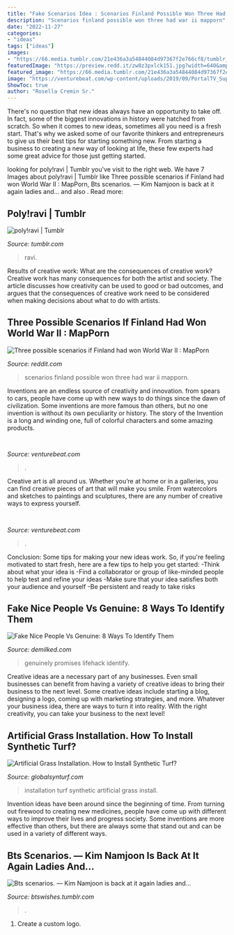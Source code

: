 ```yaml
---
title: "Fake Scenarios Idea : Scenarios Finland Possible Won Three Had War Ii Mapporn"
description: "Scenarios finland possible won three had war ii mapporn"
date: "2022-11-27"
categories:
- "ideas"
tags: ["ideas"]
images:
- "https://66.media.tumblr.com/21e436a3a54844084d97367f2e766cf8/tumblr_oirmqzDXUw1ue3i4do6_1280.png"
featuredImage: "https://preview.redd.it/zw8z3pxlck151.jpg?width=640&amp;crop=smart&amp;auto=webp&amp;s=f8fdc5aa57a6445d5332078038403ffe592c6e68"
featured_image: "https://66.media.tumblr.com/21e436a3a54844084d97367f2e766cf8/tumblr_oirmqzDXUw1ue3i4do6_1280.png"
image: "https://venturebeat.com/wp-content/uploads/2019/09/PortalTV_Superframe_1.jpg?w=800"
ShowToc: true
author: "Rosella Cremin Sr."
---
```



There's no question that new ideas always have an opportunity to take off. In fact, some of the biggest innovations in history were hatched from scratch. So when it comes to new ideas, sometimes all you need is a fresh start. That's why we asked some of our favorite thinkers and entrepreneurs to give us their best tips for starting something new. From starting a business to creating a new way of looking at life, these few experts had some great advice for those just getting started.

	

		
looking for poly!ravi | Tumblr you've visit to the right web. We have 7 Images about poly!ravi | Tumblr like Three possible scenarios if Finland had won World War II : MapPorn, Bts scenarios. — Kim Namjoon is back at it again ladies and... and also . Read more:
		
    
## Poly!ravi | Tumblr

<img loading=lazy src="https://64.media.tumblr.com/bf8a75905dfef0b32135eb66271bca2c/tumblr_peao1nDDmr1vgj5ero1_500.png" onerror="this.onerror=null;this.src='https://tse2.mm.bing.net/th?id=OIP.JQrmoGifW4igIfFsHjMC1AAAAA&amp;pid=15.1';" alt="poly!ravi | Tumblr">

_Source: tumblr.com_

>ravi. 

	

Results of creative work: What are the consequences of creative work?
Creative work has many consequences for both the artist and society. The article discusses how creativity can be used to good or bad outcomes, and argues that the consequences of creative work need to be considered when making decisions about what to do with artists.

    
## Three Possible Scenarios If Finland Had Won World War II : MapPorn

<img loading=lazy src="https://preview.redd.it/zw8z3pxlck151.jpg?width=640&amp;crop=smart&amp;auto=webp&amp;s=f8fdc5aa57a6445d5332078038403ffe592c6e68" onerror="this.onerror=null;this.src='https://tse3.mm.bing.net/th?id=OIP.b0CxMiDg0c2hkdvBaS-xQAHaKR&amp;pid=15.1';" alt="Three possible scenarios if Finland had won World War II : MapPorn">

_Source: reddit.com_

>scenarios finland possible won three had war ii mapporn. 

	

Inventions are an endless source of creativity and innovation. from spears to cars, people have come up with new ways to do things since the dawn of civilization. Some inventions are more famous than others, but no one invention is without its own peculiarity or history. The story of the Invention is a long and winding one, full of colorful characters and some amazing products.

    
## 

<img loading=lazy src="https://venturebeat.com/wp-content/uploads/2019/09/Screen-Shot-2019-09-12-at-12.22.59-PM.png?w=800" onerror="this.onerror=null;this.src='https://tse4.mm.bing.net/th?id=OIP.GD3-igNloj9WhYbLVBBZ5gHaCR&amp;pid=15.1';" alt="">

_Source: venturebeat.com_

>. 

	

Creative art is all around us. Whether you’re at home or in a galleries, you can find creative pieces of art that will make you smile. From watercolors and sketches to paintings and sculptures, there are any number of creative ways to express yourself.

    
## 

<img loading=lazy src="https://venturebeat.com/wp-content/uploads/2019/09/PortalTV_Superframe_1.jpg?w=800" onerror="this.onerror=null;this.src='https://tse3.mm.bing.net/th?id=OIP.Bdz4726lThVkMUL9C2deqQHaE0&amp;pid=15.1';" alt="">

_Source: venturebeat.com_

>. 

	

Conclusion: Some tips for making your new ideas work.
So, if you're feeling motivated to start fresh, here are a few tips to help you get started: 
-Think about what your idea is 
-Find a collaborator or group of like-minded people to help test and refine your ideas 
-Make sure that your idea satisfies both your audience and yourself 
-Be persistent and ready to take risks

    
## Fake Nice People Vs Genuine: 8 Ways To Identify Them

<img loading=lazy src="https://www.demilked.com/magazine/wp-content/uploads/2016/11/genuine-people-vs-fake-lifehack-3.jpg" onerror="this.onerror=null;this.src='https://tse3.mm.bing.net/th?id=OIP.LyiOO3wte1d0F4GgjguW2AHaDz&amp;pid=15.1';" alt="Fake Nice People Vs Genuine: 8 Ways To Identify Them">

_Source: demilked.com_

>genuinely promises lifehack identify. 

	

Creative ideas are a necessary part of any businesses. Even small businesses can benefit from having a variety of creative ideas to bring their business to the next level. Some creative ideas include starting a blog, designing a logo, coming up with marketing strategies, and more. Whatever your business idea, there are ways to turn it into reality. With the right creativity, you can take your business to the next level!

    
## Artificial Grass Installation. How To Install Synthetic Turf?

<img loading=lazy src="http://www.globalsynturf.com/images/art/crosscut.jpg" onerror="this.onerror=null;this.src='https://tse3.mm.bing.net/th?id=OIP.kad_5JSZyGVh0-8eZQsA5wHaE9&amp;pid=15.1';" alt="Artificial Grass Installation. How to Install Synthetic Turf?">

_Source: globalsynturf.com_

>installation turf synthetic artificial grass install. 

	

Invention ideas have been around since the beginning of time. From turning out firewood to creating new medicines, people have come up with different ways to improve their lives and progress society. Some inventions are more effective than others, but there are always some that stand out and can be used in a variety of different ways.

    
## Bts Scenarios. — Kim Namjoon Is Back At It Again Ladies And...

<img loading=lazy src="https://66.media.tumblr.com/21e436a3a54844084d97367f2e766cf8/tumblr_oirmqzDXUw1ue3i4do6_1280.png" onerror="this.onerror=null;this.src='https://tse4.mm.bing.net/th?id=OIP.FhnBa5ba8jzALSjpY2bNTwHaMk&amp;pid=15.1';" alt="Bts scenarios. — Kim Namjoon is back at it again ladies and...">

_Source: btswishes.tumblr.com_

>. 

	

1. Create a custom logo.

